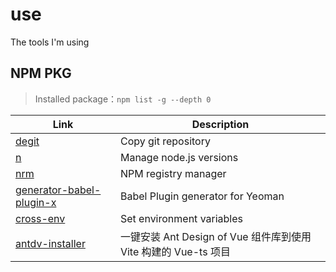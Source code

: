 # use
The tools I'm using

## NPM PKG
> Installed package：`npm list -g --depth 0`

| Link | Description |
|------|-------------|
|[degit](https://www.npmjs.com/package/degit)|Copy git repository|
|[n](https://www.npmjs.com/package/n)|Manage node.js versions|
|[nrm](https://www.npmjs.com/package/nrm)|NPM registry manager|
|[generator-babel-plugin-x](https://www.npmjs.com/package/generator-babel-plugin-x)|Babel Plugin generator for Yeoman|
|[cross-env](https://www.npmjs.com/package/cross-env)|Set environment variables|
|[antdv-installer](https://www.npmjs.com/package/antdv-installer)|一键安装 Ant Design of Vue 组件库到使用 Vite 构建的 Vue-ts 项目|
